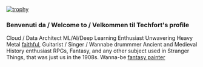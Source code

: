 [![trophy](https://github-profile-trophy.vercel.app/?username=ryo-ma)](https://github.com/ryo-ma/github-profile-trophy)


### Benvenuti da / Welcome to / Velkommen til Techfort's profile

Cloud / Data Architect 
ML/AI/Deep Learning Enthusiast
Unwavering Heavy Metal [faithful](https://open.spotify.com/artist/31R0Xxb1rS7j4d0jmNIBdl), Guitarist / Singer / Wannabe drummmer 
Ancient and Medieval History enthusiast
RPGs, Fantasy, and any other subject used in Stranger Things, that was just us in the 1908s.
Wanna-be [fantasy painter](https://www.artstation.com/deathmasterart)

<!--
**techfort/techfort** is a ✨ _special_ ✨ repository because its `README.md` (this file) appears on your GitHub profile.

Here are some ideas to get you started:

- 🔭 I’m currently working on a book on building a Data Platform for Analytics on AWS and a new edition of an OpenCV book
- 🌱 I’m currently learning Mediapipe
- 👯 I’m looking to collaborate on anything that would make an enjoyable and profitable sidegig
- 🤔 I’m looking for help with Frontend - I love JS but I'm no good at UI / UX
- 💬 Ask me about Heavy Metal. The answer is "Is the Law"
- 📫 How to reach me: minichinogionata at gmail dot com
- ⚡ Fun fact: 
-->
